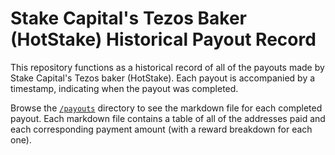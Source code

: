 # Stake Capital's Tezos Baker (HotStake) Historical Payout Record

This repository functions as a historical record of all of the payouts made by Stake Capital's Tezos baker (HotStake). Each payout is accompanied by a timestamp, indicating when the payout was completed.

Browse the [`/payouts`](https://github.com/stake-capital/tezos-payouts/tree/master/payouts) directory to see the markdown file for each completed payout. Each markdown file contains a table of all of the addresses paid and each corresponding payment amount (with a reward breakdown for each one).
